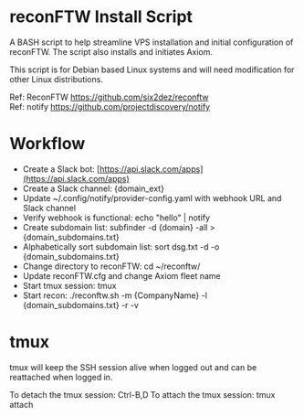 # reconFTW Install Script

A BASH script to help streamline VPS installation and initial configuration of reconFTW. The script also installs and initiates Axiom.

This script is for Debian based Linux systems and will need modification for other Linux distributions.

Ref: ReconFTW https://github.com/six2dez/reconftw
<br/>
Ref: notify https://github.com/projectdiscovery/notify

# Workflow

- Create a Slack bot: [https://api.slack.com/apps](https://api.slack.com/apps)
- Create a Slack channel: {domain_ext}
- Update ~/.config/notify/provider-config.yaml with webhook URL and Slack channel
- Verify webhook is functional: echo "hello" | notify
- Create subdomain list: subfinder -d {domain} -all > {domain_subdomains.txt}
- Alphabetically sort subdomain list: sort dsg.txt -d -o {domain_subdomains.txt}
- Change directory to reconFTW: cd ~/reconftw/
- Update reconFTW.cfg and change Axiom fleet name
- Start tmux session: tmux
- Start recon: ./reconftw.sh -m {CompanyName} -l {domain_subdomains.txt} -r -v

# tmux

tmux will keep the SSH session alive when logged out and can be reattached when logged in. 

To detach the tmux session: Ctrl-B,D
To attach the tmux session: tmux attach
